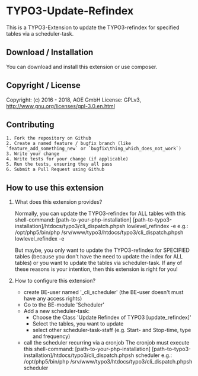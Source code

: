 # TYPO3-Update-Refindex

This is a TYPO3-Extension to update the TYPO3-refindex for specified tables via a scheduler-task.

## Download / Installation

You can download and install this extension or use composer.

## Copyright / License

Copyright: (c) 2016 - 2018, AOE GmbH
License: GPLv3, <http://www.gnu.org/licenses/gpl-3.0.en.html>

## Contributing

	1. Fork the repository on Github
	2. Create a named feature / bugfix branch (like `feature_add_something_new` or `bugfix\thing_which_does_not_work`)
	3. Write your change
	4. Write tests for your change (if applicable)
	5. Run the tests, ensuring they all pass
	6. Submit a Pull Request using Github

##  How to use this extension

1. What does this extension provides?

	Normally, you can update the TYPO3-refindex for ALL tables with this shell-command:
	[path-to-your-php-installation] [path-to-typo3-installation]/htdocs/typo3/cli_dispatch.phpsh lowlevel_refindex -e
	e.g.:
	/opt/php5/bin/php /srv/www/typo3/htdocs/typo3/cli_dispatch.phpsh lowlevel_refindex -e

	But maybe, you only want to update the TYPO3-refindex for SPECIFIED tables (because you don't have the need to update the index for ALL tables)
	or you want to update the tables via scheduler-task. If any of these reasons is your intention, then this extension is right for you!

2. How to configure this extension?
    * create BE-user named '_cli_scheduler' (the BE-user doesn't must have any access rights)
	* Go to the BE-module 'Scheduler'
	* Add a new scheduler-task:
	    * Choose the Class 'Update Refindex of TYPO3 [update_refindex]'
		* Select the tables, you want to update
		* select other scheduler-task-staff (e.g. Start- and Stop-time, type and frequency)
	* call the scheduler recurring via a cronjob
		 The cronjob must execute this shell-command:
		 [path-to-your-php-installation] [path-to-typo3-installation]/htdocs/typo3/cli_dispatch.phpsh scheduler
		 e.g.:
		 /opt/php5/bin/php /srv/www/typo3/htdocs/typo3/cli_dispatch.phpsh scheduler

